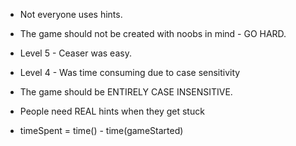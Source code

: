 
* Not everyone uses hints.
* The game should not be created with noobs in mind - GO HARD.
* Level 5 - Ceaser was easy.

* Level 4 - Was time consuming due to case sensitivity
* The game should be ENTIRELY CASE INSENSITIVE.

* People need REAL hints when they get stuck
* timeSpent = time() - time(gameStarted)
